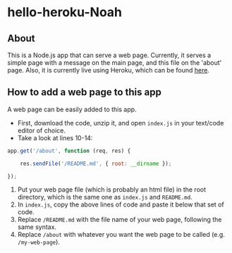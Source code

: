 # hello-heroku-Noah

## About
This is a Node.js app that can serve a web page. Currently, it serves a simple page with a message on the main page, and this file on the 'about' page.
Also, it is currently live using Heroku, which can be found [here](https://hello-heroku-noahc.herokuapp.com/).

## How to add a web page to this app
A web page can be easily added to this app.
- First, download the code, unzip it, and open ``index.js`` in your text/code editor of choice.
- Take a look at lines 10-14:
```javascript
app.get('/about', function (req, res) {

    res.sendFile('/README.md', { root: __dirname });

});
```
1. Put your web page file (which is probably an html file) in the root directory, which is the same one as ``index.js`` and ``README.md``.
2. In ``index.js``, copy the above lines of code and paste it below that set of code.
3. Replace `/README.md` with the file name of your web page, following the same syntax.
4. Replace `/about` with whatever you want the web page to be called (e.g. `/my-web-page`).
